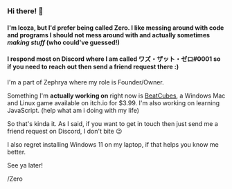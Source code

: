 ### Hi there! 👋

#### I'm Icoza, but I'd prefer being called Zero. I like messing around with code and programs I should not mess around with and actually sometimes *making stuff* (who could've guessed!)

#### I respond most on Discord where I am called ワズ・ザット・ゼロ#0001 so if you need to reach out then send a friend request there :)
I'm a part of Zephrya where my role is Founder/Owner. 

Something I'm **actually working on** right now is [BeatCubes](https://beatcubes.zephrya.com/), a Windows Mac and Linux game available on itch.io for $3.99. I'm also working on learning JavaScript. (help what am i doing with my life)

So that's kinda it. As I said, if you want to get in touch then just send me a friend request on Discord, I don't bite 😉

I also regret installing Windows 11 on my laptop, if that helps you know me better.

See ya later!

/Zero

